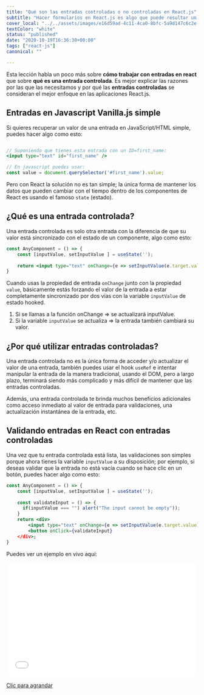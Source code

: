 ```yaml
---
title: "Qué son las entradas controladas o no controladas en React.js"
subtitle: "Hacer formularios en React.js es algo que puede resultar un tanto engorroso"
cover_local: "../../assets/images/e16d59ad-4c11-4ca0-8bfc-5a9d147c6c2e.jpeg"
textColor: "white"
status: "published"
date: "2020-10-19T16:36:30+00:00"
tags: ["react-js"]
canonical: ""

---
```


Esta lección habla un poco más sobre **cómo trabajar con entradas en react** que sobre **qué es una entrada controlada**. Es mejor explicar las razones por las que las necesitamos y por qué las **entradas controladas** se consideran el mejor enfoque en las aplicaciones React.js.

## Entradas en Javascript Vanilla.js simple

Si quieres recuperar un valor de una entrada en JavaScript/HTML simple, puedes hacer algo como esto:

```jsx

// Suponiendo que tienes esta entrada con un ID=first_name:
<input type="text" id="first_name" /> 

// En javascript puedes usar:
const value = document.querySelector('#first_name').value;
```

Pero con React la solución no es tan simple; la única forma de mantener los datos que pueden cambiar con el tiempo dentro de los componentes de React es usando el famoso `state` (estado).

## ¿Qué es una entrada controlada?

Una entrada controlada es solo otra entrada con la diferencia de que su valor está sincronizado con el estado de un componente, algo como esto:

```jsx
const AnyComponent = () => {
    const [inputValue, setInputValue ] = useState('');
    
    return <input type="text" onChange={e => setInputValue(e.target.value)} value={inputValue} />
}
```

Cuando usas la propiedad de entrada `onChange` junto con la propiedad` value`, básicamente estás forzando el valor de la entrada a estar completamente sincronizado por dos vías con la variable `inputValue` de estado hooked. 

1. Si se llamas a la función onChange => se actualizará inputValue.
2. Si la variable `inputValue` se actualiza => la entrada también cambiará su valor.

## ¿Por qué utilizar entradas controladas?

Una entrada controlada no es la única forma de acceder y/o actualizar el valor de una entrada, también puedes usar el hook `useRef` e intentar manipular la entrada de la manera tradicional, usando el DOM, pero a largo plazo, terminará siendo más complicado y más difícil de mantener que las entradas controladas.

Además, una entrada controlada te brinda muchos beneficios adicionales como acceso inmediato al valor de entrada para validaciones, una actualización instantánea de la entrada, etc.

## Validando entradas en React con entradas controladas

Una vez que tu entrada controlada está lista, las validaciones son simples porque ahora tienes la variable `inputValue` a su disposición; por ejemplo, si deseas validar que la entrada no está vacía cuando se hace clic en un botón, puedes hacer algo como esto:


```jsx
const AnyComponent = () => {
    const [inputValue, setInputValue ] = useState('');
    
    const validateInput = () => {
      if(inputValue === "") alert("The input cannot be empty"));
    }
    return <div>
        <input type="text" onChange={e => setInputValue(e.target.value)} value={inputValue} />
        <button onClick={validateInput}
    </div>;
}
```

Puedes ver un ejemplo en vivo aquí:

<iframe width="100%" height="300" src="//jsfiddle.net/BreatheCode/yjcwozed/embedded/js,result/dark/" allowfullscreen="allowfullscreen" allowpaymentrequest frameborder="0"></iframe>

[Clic para agrandar](https://jsfiddle.net/BreatheCode/yjcwozed/)
